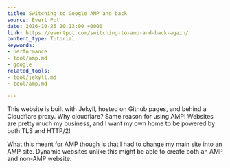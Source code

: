 ```yaml
---
title: Switching to Google AMP and back
source: Evert Pot
date: 2016-10-25 20:13:00 +0000
link: https://evertpot.com/switching-to-amp-and-back-again/
content_type: Tutorial
keywords:
- performance
- tool/amp.md
- google
related_tools:
- tool/jekyll.md
- tool/amp.md

---
```

This website is built with Jekyll, hosted on Github pages, and behind a Cloudflare proxy. Why cloudflare? Same reason for using AMP! Websites are pretty much my business, and I want my own home to be powered by both TLS and HTTP/2!

What this meant for AMP though is that I had to change my main site into an AMP site. Dynamic websites unlike this might be able to create both an AMP and non-AMP website.
